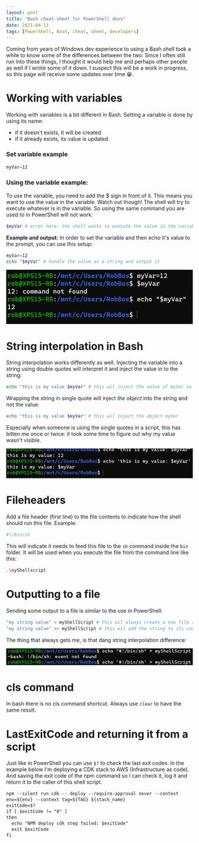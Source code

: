 ```yaml
---
layout: post
title: "Bash cheat-sheet for PowerShell devs"
date: 2021-04-11
tags: [PowerShell, Bash, cheat, sheet, developers]
---
```


Coming from years of Windows dev experience to using a Bash shell took a while to know some of the differences between the two. Since I often still run into these things, I thought it would help me and perhaps other people as well if I wrote some of it down. I suspect this will be a work in progress, so this page will receive some updates over time 😁.

# Working with variables
Working with variables is a bit different in Bash. Setting a variable is done by using its name:
* if it doesn't exists, it will be created
* if it already exists, its value is updated

### Set variable example
``` sh
myVar=12
```

### Using the variable example:
To use the variable, you need to add the $ sign in front of it. This means you want to use the value in the variable.
Watch out though! The shell will try to execute whatever is in the variable. So using the same command you are used to in PowerShell will not work:
``` sh
$myVar # error here: the shell wants to execute the value in the variable, which is 12 in this case.
```

**Example and output:**
In order to set the variable and then echo it's value to the prompt, you can use this setup:
``` sh
myVar=12
echo "$myVar" # handle the value as a string and output it
```

![Variables example results](/images/2021/20210411/20210411_Variables.png)

# String interpolation in Bash
String interpolation works differently as well. Injecting the variable into a string using double quotes will interpret it and inject the value in to the string:
``` sh
echo "this is my value $myVar" # this wil inject the value of myVar as a string
```

Wrapping the string in single quote will inject *the object* into the string and not the value:
``` sh
echo "this is my value $myVar" # this wil inject the object myVar
```
Especially when someone is using the single quotes in a script, this has bitten me once or twice: it took some time to figure out why my value wasn't visible.

![String interpolation results](/images/2021/20210411/20210411_StringInterpolation.png)

# Fileheaders
Add a file header (first line) to the file contents to indicate how the shell should run this file. Example:
``` sh
#!/bin/sh
```

This will indicate it needs to feed this file to the `sh` command inside the `bin` folder.
It will be used when you execute the file from the command line like this:
``` sh
.\myShellscript
```

# Outputting to a file
Sending some output to a file is similar to the use in PowerShell:
``` sh
"my string value" > myShellScript # this wil always create a new file and set its content
"my string value" >> myShellScript # this wil add the string to its content
```
The thing that always gets me, is that dang string interpolation difference:

![Output of this example](/images/2021/20210411/20210411_NewFile.png)

# cls command
In bash there is no cls command shortcut. Always use `clear` to have the same result.

# LastExitCode and returning it from a script
Just like in PowerShell you can use `$?` to check the last exit codes. In the example below I'm deploying a CDK stack to AWS (Infrastructure as code).
And saving the exit code of the npm command so I can check it, log it and return it to the caller of this shell script.

```
npm --silent run cdk -- deploy --require-approval never --context env=${env} --context tag=${TAG} ${stack_name}
exitCode=$?
if [ $exitCode != "0" ]
then
  echo "NPM deploy cdk step failed: $exitCode"
  exit $exitCode
fi
```
